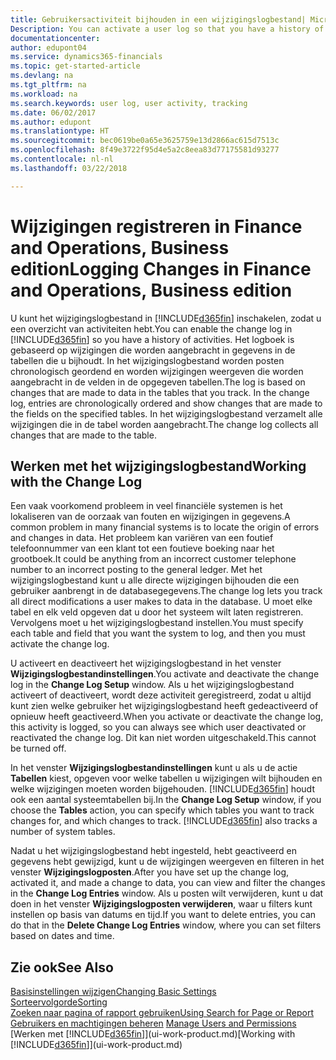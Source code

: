 ```yaml
---
title: Gebruikersactiviteit bijhouden in een wijzigingslogbestand| Microsoft Docs
Description: You can activate a user log so that you have a history of any changes made to data in tracked tables.
documentationcenter: 
author: edupont04
ms.service: dynamics365-financials
ms.topic: get-started-article
ms.devlang: na
ms.tgt_pltfrm: na
ms.workload: na
ms.search.keywords: user log, user activity, tracking
ms.date: 06/02/2017
ms.author: edupont
ms.translationtype: HT
ms.sourcegitcommit: bec0619be0a65e3625759e13d2866ac615d7513c
ms.openlocfilehash: 8f49e3722f95d4e5a2c8eea83d77175581d93277
ms.contentlocale: nl-nl
ms.lasthandoff: 03/22/2018

---
```

# <a name="logging-changes-in-finance-and-operations-business-edition"></a><span data-ttu-id="7166d-102">Wijzigingen registreren in Finance and Operations, Business edition</span><span class="sxs-lookup"><span data-stu-id="7166d-102">Logging Changes in Finance and Operations, Business edition</span></span> 
<span data-ttu-id="7166d-103">U kunt het wijzigingslogbestand in [!INCLUDE[d365fin](includes/d365fin_md.md)] inschakelen, zodat u een overzicht van activiteiten hebt.</span><span class="sxs-lookup"><span data-stu-id="7166d-103">You can enable the change log in [!INCLUDE[d365fin](includes/d365fin_md.md)] so you have a history of activities.</span></span> <span data-ttu-id="7166d-104">Het logboek is gebaseerd op wijzigingen die worden aangebracht in gegevens in de tabellen die u bijhoudt. In het wijzigingslogbestand worden posten chronologisch geordend en worden wijzigingen weergeven die worden aangebracht in de velden in de opgegeven tabellen.</span><span class="sxs-lookup"><span data-stu-id="7166d-104">The log is based on changes that are made to data in the tables that you track. In the change log, entries are chronologically ordered and show changes that are made to the fields on the specified tables.</span></span> <span data-ttu-id="7166d-105">In het wijzigingslogbestand verzamelt alle wijzigingen die in de tabel worden aangebracht.</span><span class="sxs-lookup"><span data-stu-id="7166d-105">The change log collects all changes that are made to the table.</span></span>  

## <a name="working-with-the-change-log"></a><span data-ttu-id="7166d-106">Werken met het wijzigingslogbestand</span><span class="sxs-lookup"><span data-stu-id="7166d-106">Working with the Change Log</span></span>
<span data-ttu-id="7166d-107">Een vaak voorkomend probleem in veel financiële systemen is het lokaliseren van de oorzaak van fouten en wijzigingen in gegevens.</span><span class="sxs-lookup"><span data-stu-id="7166d-107">A common problem in many financial systems is to locate the origin of errors and changes in data.</span></span> <span data-ttu-id="7166d-108">Het probleem kan variëren van een foutief telefoonnummer van een klant tot een foutieve boeking naar het grootboek.</span><span class="sxs-lookup"><span data-stu-id="7166d-108">It could be anything from an incorrect customer telephone number to an incorrect posting to the general ledger.</span></span> <span data-ttu-id="7166d-109">Met het wijzigingslogbestand kunt u alle directe wijzigingen bijhouden die een gebruiker aanbrengt in de databasegegevens.</span><span class="sxs-lookup"><span data-stu-id="7166d-109">The change log lets you track all direct modifications a user makes to data in the database.</span></span> <span data-ttu-id="7166d-110">U moet elke tabel en elk veld opgeven dat u door het systeem wilt laten registreren. Vervolgens moet u het wijzigingslogbestand instellen.</span><span class="sxs-lookup"><span data-stu-id="7166d-110">You must specify each table and field that you want the system to log, and then you must activate the change log.</span></span>  

<span data-ttu-id="7166d-111">U activeert en deactiveert het wijzigingslogbestand in het venster **Wijzigingslogbestandinstellingen**.</span><span class="sxs-lookup"><span data-stu-id="7166d-111">You activate and deactivate the change log in the **Change Log Setup** window.</span></span> <span data-ttu-id="7166d-112">Als u het wijzigingslogbestand activeert of deactiveert, wordt deze activiteit geregistreerd, zodat u altijd kunt zien welke gebruiker het wijzigingslogbestand heeft gedeactiveerd of opnieuw heeft geactiveerd.</span><span class="sxs-lookup"><span data-stu-id="7166d-112">When you activate or deactivate the change log, this activity is logged, so you can always see which user deactivated or reactivated the change log.</span></span> <span data-ttu-id="7166d-113">Dit kan niet worden uitgeschakeld.</span><span class="sxs-lookup"><span data-stu-id="7166d-113">This cannot be turned off.</span></span>  

<span data-ttu-id="7166d-114">In het venster **Wijzigingslogbestandinstellingen** kunt u als u de actie **Tabellen** kiest, opgeven voor welke tabellen u wijzigingen wilt bijhouden en welke wijzigingen moeten worden bijgehouden. [!INCLUDE[d365fin](includes/d365fin_md.md)] houdt ook een aantal systeemtabellen bij.</span><span class="sxs-lookup"><span data-stu-id="7166d-114">In the **Change Log Setup** window, if you choose the **Tables** action, you can specify which tables you want to track changes for, and which changes to track. [!INCLUDE[d365fin](includes/d365fin_md.md)] also tracks a number of system tables.</span></span>

<span data-ttu-id="7166d-115">Nadat u het wijzigingslogbestand hebt ingesteld, hebt geactiveerd en gegevens hebt gewijzigd, kunt u de wijzigingen weergeven en filteren in het venster **Wijzigingslogposten**.</span><span class="sxs-lookup"><span data-stu-id="7166d-115">After you have set up the change log, activated it, and made a change to data, you can view and filter the changes in the **Change Log Entries** window.</span></span> <span data-ttu-id="7166d-116">Als u posten wilt verwijderen, kunt u dat doen in het venster **Wijzigingslogposten verwijderen**, waar u filters kunt instellen op basis van datums en tijd.</span><span class="sxs-lookup"><span data-stu-id="7166d-116">If you want to delete entries, you can do that in the **Delete Change Log Entries** window, where you can set filters based on dates and time.</span></span>  

## <a name="see-also"></a><span data-ttu-id="7166d-117">Zie ook</span><span class="sxs-lookup"><span data-stu-id="7166d-117">See Also</span></span>
[<span data-ttu-id="7166d-118">Basisinstellingen wijzigen</span><span class="sxs-lookup"><span data-stu-id="7166d-118">Changing Basic Settings</span></span>](ui-change-basic-settings.md)  
[<span data-ttu-id="7166d-119">Sorteervolgorde</span><span class="sxs-lookup"><span data-stu-id="7166d-119">Sorting</span></span>](ui-sorting.md)  
[<span data-ttu-id="7166d-120">Zoeken naar pagina of rapport gebruiken</span><span class="sxs-lookup"><span data-stu-id="7166d-120">Using Search for Page or Report</span></span>](ui-search.md)  
<span data-ttu-id="7166d-121">[Gebruikers en machtigingen beheren](ui-how-users-permissions.md)  </span><span class="sxs-lookup"><span data-stu-id="7166d-121">[Manage Users and Permissions](ui-how-users-permissions.md)  </span></span>  
<span data-ttu-id="7166d-122">[Werken met [!INCLUDE[d365fin](includes/d365fin_md.md)]](ui-work-product.md)</span><span class="sxs-lookup"><span data-stu-id="7166d-122">[Working with [!INCLUDE[d365fin](includes/d365fin_md.md)]](ui-work-product.md)</span></span>  

